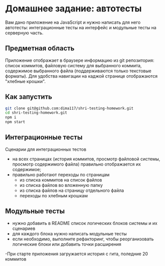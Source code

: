 # Домашнее задание: автотесты

Вам дано приложение на JavaScript и нужно написать для него автотесты: интеграционные тесты на интерфейс и модульные тесты на серверную часть.

## Предметная область

Приложение отображает в браузере информацию из git репозитория: список коммитов, файловую систему для выбранного коммита, содержимое выбранного файла (поддерживаются только текстовые форматы). Для удобства навигации на каджой странице отображаются "хлебные крошки".

## Как запустить

```sh
git clone git@github.com:dima117/shri-testing-homework.git
cd shri-testing-homework.git
npm i
npm start
```

## Интеграционные тесты

Сценарии для интеграционных тестов

- на всех страницах (история коммитов, просмотр файловой системы, просмотр содержимого файла) правильно отображается их содержимое;
- правильно работают переходы по страницам
  - из списка коммитов на список файлов
  - из списка файлов во вложенную папку
  - из списка файлов на страницу отдельного файла
  - переходы по хлебным крошкам

## Модульные тесты

- нужно добавить в README список логических блоков системы и их сценариев
- для каждого блока нужно написать модульные тесты
- если необходимо, выполните рефакторинг, чтобы реорганизовать логические блоки или добавить точки расширения



-При старте приложения загружается история с гита, поледние 20 коммитов
